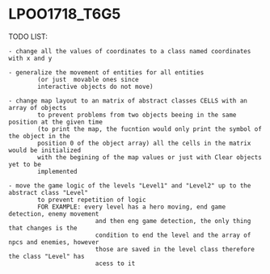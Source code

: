 # LPOO1718_T6G5

TODO LIST:

	- change all the values of coordinates to a class named coordinates with x and y
	
	- generalize the movement of entities for all entities
			(or just  movable ones since
			interactive objects do not move)
			
	- change map layout to an matrix of abstract classes CELLS with an array of objects
			to prevent problems from two objects beeing in the same position at the given time
			(to print the map, the fucntion would only print the symbol of the object in the
			position 0 of the object array) all the cells in the matrix would be initialized
			with the begining of the map values or just with Clear objects yet to be
			implemented
			
	- move the game logic of the levels "Level1" and "Level2" up to the abstract class "Level"
			to prevent repetition of logic
			FOR EXAMPLE: every level has a hero moving, end game detection, enemy movement
							and then eng game detection, the only thing that changes is the 
							condition to end the level and the array of npcs and enemies, however
							those are saved in the level class therefore the class "Level" has 
							acess to it  